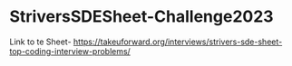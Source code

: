 # StriversSDESheet-Challenge2023

Link to te Sheet- https://takeuforward.org/interviews/strivers-sde-sheet-top-coding-interview-problems/
